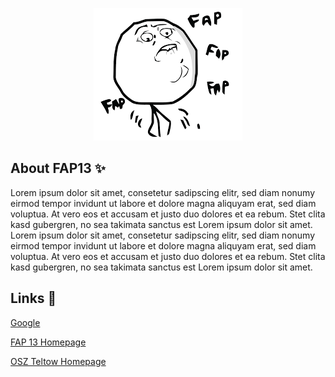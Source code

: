 <p align="center">
    <img src="https://github.com/OSZ-Teltow-FAP13/.github/blob/development/assets/img/Download.png">
</p>

<!--<p align="center">
    <a href="http://fap13.xyz/" target="_blank">
        <img src="https://raw.githubusercontent.com/OSZ-Teltow-FAP13/.github/development/assets/img/fap13_02.gif" width="500">
    </a>
</p>-->

## About FAP13 :sparkles:

Lorem ipsum dolor sit amet, consetetur sadipscing elitr, sed diam nonumy eirmod tempor invidunt ut labore et dolore magna aliquyam erat, sed diam voluptua. At vero eos et accusam et justo duo dolores et ea rebum. Stet clita kasd gubergren, no sea takimata sanctus est Lorem ipsum dolor sit amet. Lorem ipsum dolor sit amet, consetetur sadipscing elitr, sed diam nonumy eirmod tempor invidunt ut labore et dolore magna aliquyam erat, sed diam voluptua. At vero eos et accusam et justo duo dolores et ea rebum. Stet clita kasd gubergren, no sea takimata sanctus est Lorem ipsum dolor sit amet.

## Links :link:

[Google](https://www.google.de/)

[FAP 13 Homepage](http://fap13.xyz/)

[OSZ Teltow Homepage](http://www.osz-teltow.de/)
